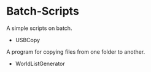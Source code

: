 # Batch-Scripts
A simple scripts on batch.

+ USBCopy

A program for copying files from one folder to another.

+ WorldListGenerator